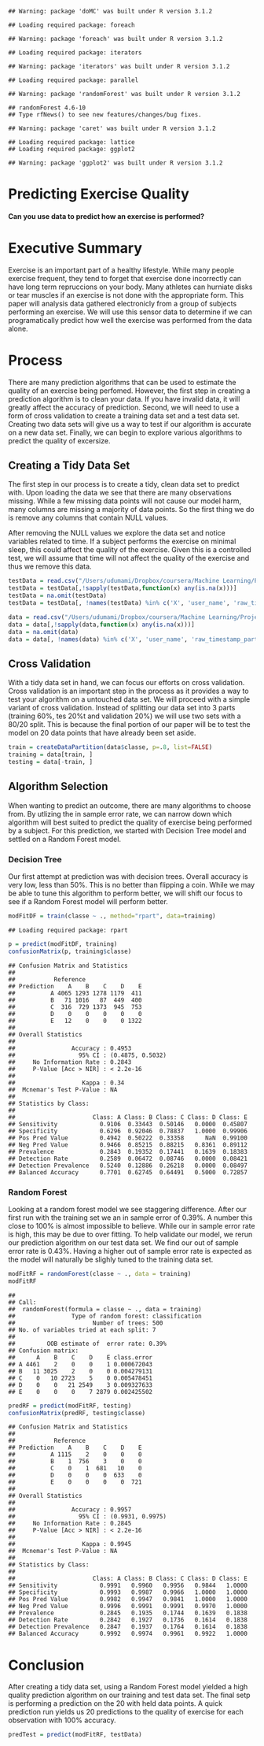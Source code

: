 
```
## Warning: package 'doMC' was built under R version 3.1.2
```

```
## Loading required package: foreach
```

```
## Warning: package 'foreach' was built under R version 3.1.2
```

```
## Loading required package: iterators
```

```
## Warning: package 'iterators' was built under R version 3.1.2
```

```
## Loading required package: parallel
```

```
## Warning: package 'randomForest' was built under R version 3.1.2
```

```
## randomForest 4.6-10
## Type rfNews() to see new features/changes/bug fixes.
```

```
## Warning: package 'caret' was built under R version 3.1.2
```

```
## Loading required package: lattice
## Loading required package: ggplot2
```

```
## Warning: package 'ggplot2' was built under R version 3.1.2
```
Predicting Exercise Quality
========================================================
#### Can you use data to predict how an exercise is performed? 

# Executive Summary
Exercise is an important part of a healthy lifestyle. While many people exercise frequent, they tend to forget that exercise done incorrectly can have long term repruccions on your body. Many athletes can hurniate disks or tear muscles if an exercise is not done with the appropriate form. This paper will analysis data gathered electronicly from a group of subjects performing an exercise. We will use this sensor data to determine if we can programatically predict how well the exercise was performed from the data alone. 

# Process
There are many prediction algorithms that can be used to estimate the quality of an exercise being perfomed. However, the first step in creating a prediction algorithm is to clean your data. If you have invalid data, it will greatly affect the accuracy of prediction. Second, we will need to use a form of cross validation to create a training data set and a test data set. Creating two data sets will give us a way to test if our algorithm is accurate on a new data set. Finally, we can begin to explore various algorithms to predict the quality of excersize. 

## Creating a Tidy Data Set
The first step in our process is to create a tidy, clean data set to predict with. Upon loading the data we see that there are many observations missing. While a few missing data points will not cause our model harm, many columns are missing a majority of data points. So the first thing we do is remove any columns that contain NULL values. 

After removing the NULL values we explore the data set and notice variables related to time. If a subject performs the exercise on minimal sleep, this could affect the quality of the exercise. Given this is a controlled test, we will assume that time will not affect the quality of the exercise and thus we remove this data.


```r
testData = read.csv("/Users/udumami/Dropbox/coursera/Machine Learning/Project/pml-testing.csv", na.strings=c("NA","", "#DIV/0!"))
testData = testData[,!sapply(testData,function(x) any(is.na(x)))]
testData = na.omit(testData)
testData = testData[, !names(testData) %in% c('X', 'user_name', 'raw_timestamp_part_1', 'raw_timestamp_part_2', 'cvtd_timestamp', 'num_window', 'new_window','row.names')]

data = read.csv("/Users/udumami/Dropbox/coursera/Machine Learning/Project/pml-training.csv", na.strings=c("NA","", "#DIV/0!"))
data = data[,!sapply(data,function(x) any(is.na(x)))]
data = na.omit(data)
data = data[, !names(data) %in% c('X', 'user_name', 'raw_timestamp_part_1', 'raw_timestamp_part_2', 'cvtd_timestamp', 'num_window', 'new_window', 'row.names')]
```

## Cross Validation
With a tidy data set in hand, we can focus our efforts on cross validation. Cross validation is an important step in the process as it provides a way to test your algorithm on a untouched data set. We will proceed with a simple variant of cross validation. Instead of splitting our data set into 3 parts (training 60%, tes 20%t and validation 20%) we will use two sets with a 80/20 split. This is because the final portion of our paper will be to test the model on 20 data points that have already been set aside. 


```r
train = createDataPartition(data$classe, p=.8, list=FALSE)
training = data[train, ]
testing = data[-train, ]
```

## Algorithm Selection
When wanting to predict an outcome, there are many algorithms to choose from. By utlizing the in sample error rate, we can narrow down which algorithm will best suited to predict the quality of exercise being performed by a subject. For this prediction, we started with Decision Tree model and settled on a Random Forest model. 

### Decision Tree
Our first attempt at prediction was with decision trees. Overall accuracy is very low, less than 50%. This is no better than flipping a coin. While we may be able to tune this algorithm to perform better, we will shift our focus to see if a Random Forest model will perform better. 


```r
modFitDF = train(classe ~ ., method="rpart", data=training)
```

```
## Loading required package: rpart
```

```r
p = predict(modFitDF, training)
confusionMatrix(p, training$classe)
```

```
## Confusion Matrix and Statistics
## 
##           Reference
## Prediction    A    B    C    D    E
##          A 4065 1293 1278 1179  411
##          B   71 1016   87  449  400
##          C  316  729 1373  945  753
##          D    0    0    0    0    0
##          E   12    0    0    0 1322
## 
## Overall Statistics
##                                           
##                Accuracy : 0.4953          
##                  95% CI : (0.4875, 0.5032)
##     No Information Rate : 0.2843          
##     P-Value [Acc > NIR] : < 2.2e-16       
##                                           
##                   Kappa : 0.34            
##  Mcnemar's Test P-Value : NA              
## 
## Statistics by Class:
## 
##                      Class: A Class: B Class: C Class: D Class: E
## Sensitivity            0.9106  0.33443  0.50146   0.0000  0.45807
## Specificity            0.6296  0.92046  0.78837   1.0000  0.99906
## Pos Pred Value         0.4942  0.50222  0.33358      NaN  0.99100
## Neg Pred Value         0.9466  0.85215  0.88215   0.8361  0.89112
## Prevalence             0.2843  0.19352  0.17441   0.1639  0.18383
## Detection Rate         0.2589  0.06472  0.08746   0.0000  0.08421
## Detection Prevalence   0.5240  0.12886  0.26218   0.0000  0.08497
## Balanced Accuracy      0.7701  0.62745  0.64491   0.5000  0.72857
```

### Random Forest
Looking at a random forest model we see staggering difference. After our first run with the training set we an in sample error of 0.39%. A number this close to 100% is almost impossible to believe. While our in sample error rate is high, this may be due to over fitting. To help validate our model, we rerun our prediction algorithm on our test data set. We find our out of sample error rate is 0.43%. Having a higher out of sample error rate is expected as the model will naturally be slighly tuned to the training data set. 

```r
modFitRF = randomForest(classe ~ ., data = training) 
modFitRF
```

```
## 
## Call:
##  randomForest(formula = classe ~ ., data = training) 
##                Type of random forest: classification
##                      Number of trees: 500
## No. of variables tried at each split: 7
## 
##         OOB estimate of  error rate: 0.39%
## Confusion matrix:
##      A    B    C    D    E class.error
## A 4461    2    0    0    1 0.000672043
## B   11 3025    2    0    0 0.004279131
## C    0   10 2723    5    0 0.005478451
## D    0    0   21 2549    3 0.009327633
## E    0    0    0    7 2879 0.002425502
```

```r
predRF = predict(modFitRF, testing)
confusionMatrix(predRF, testing$classe)
```

```
## Confusion Matrix and Statistics
## 
##           Reference
## Prediction    A    B    C    D    E
##          A 1115    2    0    0    0
##          B    1  756    3    0    0
##          C    0    1  681   10    0
##          D    0    0    0  633    0
##          E    0    0    0    0  721
## 
## Overall Statistics
##                                           
##                Accuracy : 0.9957          
##                  95% CI : (0.9931, 0.9975)
##     No Information Rate : 0.2845          
##     P-Value [Acc > NIR] : < 2.2e-16       
##                                           
##                   Kappa : 0.9945          
##  Mcnemar's Test P-Value : NA              
## 
## Statistics by Class:
## 
##                      Class: A Class: B Class: C Class: D Class: E
## Sensitivity            0.9991   0.9960   0.9956   0.9844   1.0000
## Specificity            0.9993   0.9987   0.9966   1.0000   1.0000
## Pos Pred Value         0.9982   0.9947   0.9841   1.0000   1.0000
## Neg Pred Value         0.9996   0.9991   0.9991   0.9970   1.0000
## Prevalence             0.2845   0.1935   0.1744   0.1639   0.1838
## Detection Rate         0.2842   0.1927   0.1736   0.1614   0.1838
## Detection Prevalence   0.2847   0.1937   0.1764   0.1614   0.1838
## Balanced Accuracy      0.9992   0.9974   0.9961   0.9922   1.0000
```

# Conclusion
After creating a tidy data set, using a Random Forest model yielded a high quality prediction algorithm on our training and test data set. The final setp is performing a prediction on the 20 with held data points. A quick prediction run yields us 20 predictions to the quality of exercise for each observation with 100% accuracy. 

```r
predTest = predict(modFitRF, testData)
```

